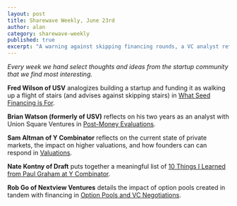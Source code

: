```yaml
---
layout: post
title: Sharewave Weekly, June 23rd
author: alan
category: sharewave-weekly
published: true
excerpt: "A warning against skipping financing rounds, a VC analyst reflects on two years with his firm, the impact of options pools paired with financings, higher valuations in the current state of private markets, and the impact of option pools on financings in this edition of the Sharewave Weekly."
---
```

*Every week we hand select thoughts and ideas from the startup community that we find most interesting.*

**Fred Wilson of USV** analogizes building a startup and funding it as walking up a flight of stairs (and advises against skipping stairs) in [What Seed Financing is For](http://avc.com/2014/06/what-seed-financing-is-for/).

**Brian Watson (formerly of USV)** reflects on his two years as an analyst with Union Square Ventures in [Post-Money Evaluations](https://medium.com/@bwats/post-money-evaluations-43e76274d20e). 

**Sam Altman of Y Combinator** reflects on the current state of private markets, the impact on higher valuations, and 	how founders can can respond in [Valuations](http://blog.samaltman.com/valuations).

**Nate Kontny of Draft** puts together a meaningful list of [10 Things I Learned from Paul Graham at Y Combinator](http://betabeat.com/2014/06/10-things-i-learned-from-paul-graham-at-y-combinator/).

**Rob Go of Nextview Ventures** details the impact of option pools created in tandem with financing in [Option Pools and VC Negotiations](http://robgo.org/2014/06/17/option-pools-and-vc-negotiations/).